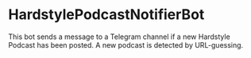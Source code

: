 # HardstylePodcastNotifierBot
This bot sends a message to a Telegram channel if a new Hardstyle Podcast has been posted. A new podcast is detected by URL-guessing.
